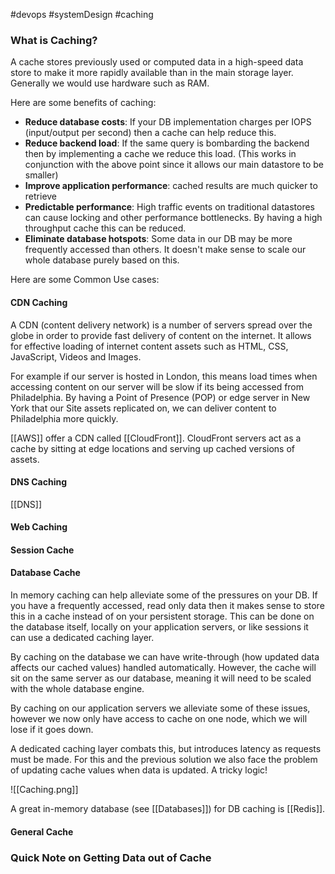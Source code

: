 #devops #systemDesign #caching

### What is Caching? 

A cache stores previously used or computed data in a high-speed data store to make it more rapidly available than in the main storage layer. Generally we would use hardware such as RAM.

Here are some benefits of caching:

- **Reduce database costs**: If your DB implementation charges per IOPS (input/output per second) then a cache can help reduce this.
- **Reduce backend load**: If the same query is bombarding the backend then by implementing a cache we reduce this load. (This works in conjunction with the above point since it allows our main datastore to be smaller) 
- **Improve application performance**: cached results are much quicker to retrieve
- **Predictable performance**: High traffic events on traditional datastores can cause locking and other performance bottlenecks. By having a high throughput cache this can be reduced.
- **Eliminate database hotspots**: Some data in our DB may be more frequently accessed than others. It doesn't make sense to scale our whole database purely based on this.

Here are some Common Use cases:

#### CDN Caching

A CDN (content delivery network) is a number of servers spread over the globe in order to provide fast delivery of content on the internet. It allows for effective loading of internet content assets such as HTML, CSS, JavaScript, Videos and Images.

For example if our server is hosted in London, this means load times when accessing content on our server will be slow if its being accessed from Philadelphia. By having a Point of Presence (POP) or edge server in New York that our Site assets replicated on, we can deliver content to Philadelphia more quickly. 

[[AWS]] offer a CDN called [[CloudFront]]. CloudFront servers act as a cache by sitting at edge locations and serving up cached versions of assets. 
#### DNS Caching

[[DNS]]

#### Web Caching

#### Session Cache

#### Database Cache

In memory caching can help alleviate some of the pressures on your DB. If you have a frequently accessed, read only data then it makes sense to store this in a cache instead of on your persistent storage. This can be done on the database itself, locally on your application servers, or like sessions it can use a dedicated caching layer. 

By caching on the database we can have write-through (how updated data affects our cached values) handled automatically. However, the cache will sit on the same server as our database, meaning it will need to be scaled with the whole database engine.

By caching on our application servers we alleviate some of these issues, however we now only have access to cache on one node, which we will lose if it goes down.

A dedicated caching layer combats this, but introduces latency as requests must be made. For this and the previous solution we also face the problem of updating cache values when data is updated. A tricky logic!

![[Caching.png]]

A great in-memory database (see [[Databases]]) for DB caching is [[Redis]].

#### General Cache

### Quick Note on Getting Data out of Cache
